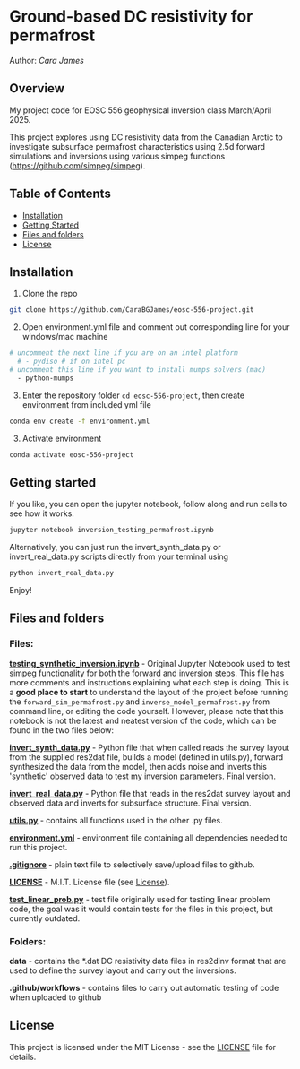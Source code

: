 # Ground-based DC resistivity for permafrost

Author: _Cara James_

## Overview

My project code for EOSC 556 geophysical inversion class March/April 2025. 

This project explores using DC resistivity data from the Canadian Arctic to investigate subsurface permafrost characteristics using 2.5d forward simulations and inversions using various simpeg functions (https://github.com/simpeg/simpeg).

## Table of Contents
- [Installation](#installation)
- [Getting Started](#getting-started)
- [Files and folders](#files-and-folders)
- [License](#license)

## Installation
1. Clone the repo
```bash
git clone https://github.com/CaraBGJames/eosc-556-project.git
```
2. Open environment.yml file and comment out corresponding line for your windows/mac machine
```bash
# uncomment the next line if you are on an intel platform
  # - pydiso # if on intel pc
# uncomment this line if you want to install mumps solvers (mac)
  - python-mumps
```

3. Enter the repository folder ```cd eosc-556-project```, then create environment from included yml file
```bash
conda env create -f environment.yml
```
3. Activate environment
```bash
conda activate eosc-556-project
```

## Getting started
If you like, you can open the jupyter notebook, follow along and run cells to see how it works.
```bash
jupyter notebook inversion_testing_permafrost.ipynb
```

Alternatively, you can just run the invert_synth_data.py or invert_real_data.py scripts directly from your terminal using
```bash
python invert_real_data.py
```

Enjoy!

## Files and folders

### Files:
**[testing_synthetic_inversion.ipynb](testing_synthetic_inversion.ipynb)** - Original Jupyter Notebook used to test simpeg functionality for both the forward and inversion steps. This file has more comments and instructions explaining what each step is doing. This is a **good place to start** to understand the layout of the project before running the `forward_sim_permafrost.py` and `inverse_model_permafrost.py` from command line, or editing the code yourself. However, please note that this notebook is not the latest and neatest version of the code, which can be found in the two files below:

**[invert_synth_data.py](invert_synth_data.py)** - Python file that when called reads the survey layout from the supplied res2dat file, builds a model (defined in utils.py), forward synthesized the data from the model, then adds noise and inverts this 'synthetic' observed data to test my inversion parameters. Final version.

**[invert_real_data.py](invert_real_data.py)** - Python file that reads in the res2dat survey layout and observed data and inverts for subsurface structure. Final version.

**[utils.py](utils.py)** - contains all functions used in the other .py files.

**[environment.yml](environment.yml)** - environment file containing all dependencies needed to run this project.

**[.gitignore](.gitignore)** - plain text file to selectively save/upload files to github.

**[LICENSE](LICENSE)** - M.I.T. License file (see [License](#license)).

**[test_linear_prob.py](test_linear_prob.py)** - test file originally used for testing linear problem code, the goal was it would contain tests for the files in this project, but currently outdated.

### Folders:
**data** - contains the *.dat DC resistivity data files in res2dinv format that are used to define the survey layout and carry out the inversions.

**.github/workflows** - contains files to carry out automatic testing of code when uploaded to github

## License
This project is licensed under the MIT License - see the [LICENSE](LICENSE) file for details.

